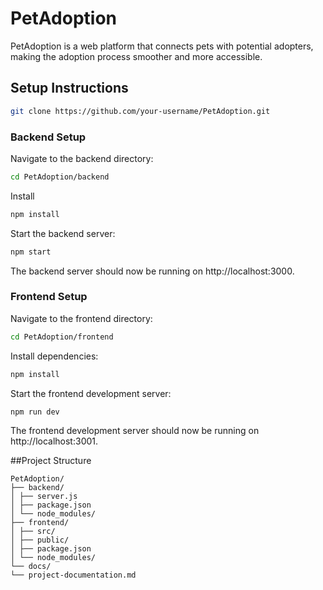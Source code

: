 # PetAdoption

PetAdoption is a web platform that connects pets with potential adopters, making the adoption process smoother and more accessible.

## Setup Instructions

```bash
git clone https://github.com/your-username/PetAdoption.git

```

### Backend Setup

Navigate to the backend directory:

```bash
cd PetAdoption/backend
```

Install

```bash
npm install
```

Start the backend server:

```bash
npm start
```

The backend server should now be running on http://localhost:3000.

### Frontend Setup

Navigate to the frontend directory:

```bash
cd PetAdoption/frontend
```

Install dependencies:

```bash
npm install
```

Start the frontend development server:

```bash
npm run dev
```

The frontend development server should now be running on http://localhost:3001.

##Project Structure

```
PetAdoption/
├── backend/
│ ├── server.js
│ ├── package.json
│ └── node_modules/
├── frontend/
│ ├── src/
│ ├── public/
│ ├── package.json
│ └── node_modules/
└── docs/
└── project-documentation.md
```
